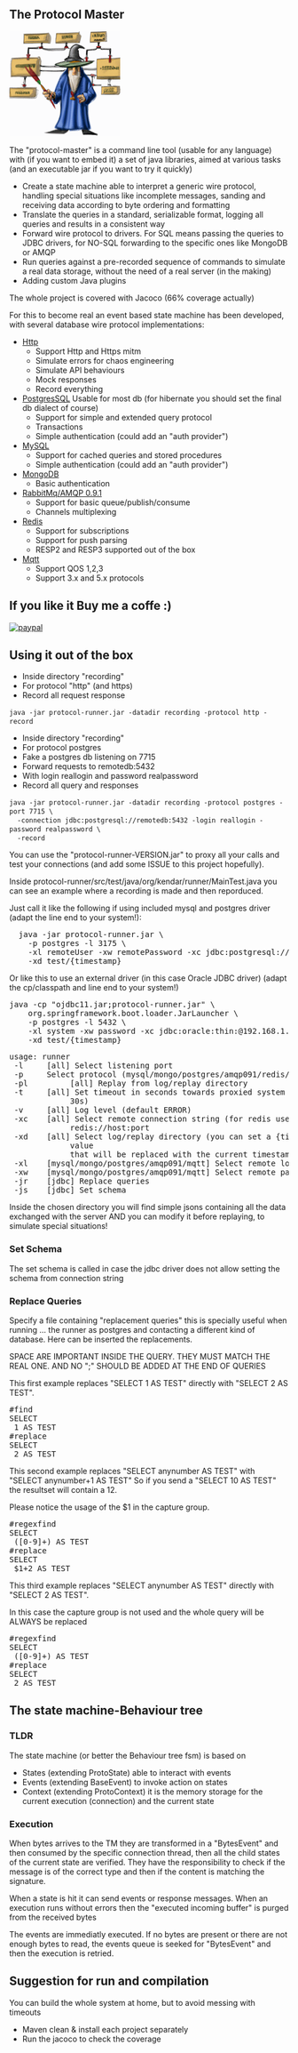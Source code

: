 ## The Protocol Master

![](protocolmaster_s.gif)

The "protocol-master" is a command line tool (usable for any language) with (if you want to embed it)
a set of java libraries, aimed at various tasks (and an executable jar if you want to try it quickly)

* Create a state machine able to interpret a generic wire protocol, handling
  special situations like incomplete messages, sanding and receiving data according
  to byte ordering and formatting
* Translate the queries in a standard, serializable format, logging all queries
  and results in a consistent way
* Forward wire protocol to drivers. For SQL means passing the queries to JDBC drivers,
  for NO-SQL forwarding to the specific ones like MongoDB or AMQP
* Run queries against a pre-recorded sequence of commands to simulate a real data
  storage, without the need of a real server (in the making)
* Adding custom Java plugins

The whole project is covered with Jacoco (66% coverage actually)

For this to become real an event based state machine has been developed, with
several database wire protocol implementations:

* [Http](protocol-http/README.md)
    * Support Http and Https mitm
    * Simulate errors for chaos engineering
    * Simulate API behaviours
    * Mock responses
    * Record everything
* [PostgresSQL](protocol-postgres/README.md)  Usable for most db (for hibernate you should set the final db dialect of
  course)
    * Support for simple and extended query protocol
    * Transactions
    * Simple authentication (could add an "auth provider")
* [MySQL](protocol-mysql/README.md)
    * Support for cached queries and stored procedures
    * Simple authentication (could add an "auth provider")
* [MongoDB](protocol-mongo/README.md)
    * Basic authentication
* [RabbitMq/AMQP 0.9.1](protocol-amqp-091/README.md)
    * Support for basic queue/publish/consume
    * Channels multiplexing
* [Redis](protocol-redis/README.md)
    * Support for subscriptions
    * Support for push parsing
    * RESP2 and RESP3 supported out of the box
* [Mqtt](protocol-mqtt/README.md)
    * Support QOS 1,2,3
    * Support 3.x and 5.x protocols

## If you like it Buy me a coffe :)

[![paypal](https://www.paypalobjects.com/en_US/i/btn/btn_donateCC_LG.gif)](https://www.paypal.com/paypalme/kendarorg/1)

## Using it out of the box

* Inside directory "recording"
* For protocol "http" (and https)
* Record all request response

```
java -jar protocol-runner.jar -datadir recording -protocol http -record
```

* Inside directory "recording"
* For protocol postgres
* Fake a postgres db listening on 7715
* Forward requests to remotedb:5432
* With login reallogin and password realpassword
* Record all query and responses

```
java -jar protocol-runner.jar -datadir recording -protocol postgres -port 7715 \
  -connection jdbc:postgresql://remotedb:5432 -login reallogin -password realpassword \
  -record
```

You can use the "protocol-runner-VERSION.jar" to proxy all your calls and test your
connections (and add some ISSUE to this project hopefully).

Inside protocol-runner/src/test/java/org/kendar/runner/MainTest.java you can see
an example where a recording is made and then reporduced.

Just call it like the following if using included mysql and postgres driver (adapt
the line end to your system!):
<pre>
  java -jar protocol-runner.jar \
    -p postgres -l 3175 \
    -xl remoteUser -xw remotePassword -xc jdbc:postgresql://remoteDb/test \
    -xd test/{timestamp}
</pre>

Or like this to use an external driver (in this case Oracle JDBC driver) (adapt
the cp/classpath and line end to your system!)

<pre>
java -cp "ojdbc11.jar;protocol-runner.jar" \
    org.springframework.boot.loader.JarLauncher \
    -p postgres -l 5432 \
    -xl system -xw password -xc jdbc:oracle:thin:@192.168.1.96:1521/FREEPDB1 \
    -xd test/{timestamp}
</pre>

<pre>
usage: runner
 -l <arg>    [all] Select listening port
 -p <arg>    Select protocol (mysql/mongo/postgres/amqp091/redis/mqtt)
 -pl         [all] Replay from log/replay directory
 -t <arg>    [all] Set timeout in seconds towards proxied system (default
             30s)
 -v <arg>    [all] Log level (default ERROR)
 -xc <arg>   [all] Select remote connection string (for redis use
             redis://host:port
 -xd <arg>   [all] Select log/replay directory (you can set a {timestamp}
             value
             that will be replaced with the current timestamp)
 -xl <arg>   [mysql/mongo/postgres/amqp091/mqtt] Select remote login
 -xw <arg>   [mysql/mongo/postgres/amqp091/mqtt] Select remote password
 -jr <arg>   [jdbc] Replace queries
 -js <arg>   [jdbc] Set schema
</pre>

Inside the chosen directory you will find simple jsons containing all the data exchanged
with the server AND you can modify it before replaying, to simulate special situations!

### Set Schema

The set schema is called in case the jdbc driver does not allow setting the schema from connection string

### Replace Queries

Specify a file containing "replacement queries" this is specially useful when running ... the runner
as postgres and contacting a different kind of database. Here can be inserted the replacements.

SPACE ARE IMPORTANT INSIDE THE QUERY. THEY MUST MATCH THE REAL ONE.
AND NO ";" SHOULD BE ADDED AT THE END OF QUERIES

This first example replaces "SELECT 1 AS TEST" directly with "SELECT 2 AS TEST".

<pre>
#find
SELECT 
 1 AS TEST
#replace
SELECT 
 2 AS TEST
</pre>

This second example replaces "SELECT anynumber AS TEST" with "SELECT anynumber+1 AS TEST"
So if you send a "SELECT 10 AS TEST" the resultset will contain a 12.

Please notice the usage of the $1 in the capture group.

<pre>
#regexfind
SELECT 
 ([0-9]+) AS TEST
#replace
SELECT 
 $1+2 AS TEST
</pre>

This third example replaces "SELECT anynumber AS TEST" directly with "SELECT 2 AS TEST".

In this case the capture group is not used and the whole query will be ALWAYS be replaced

<pre>
#regexfind
SELECT 
 ([0-9]+) AS TEST
#replace
SELECT 
 2 AS TEST
</pre>

## The state machine-Behaviour tree

### TLDR

The state machine (or better the Behaviour tree fsm) is based on

* States (extending ProtoState) able to interact with events
* Events (extending BaseEvent) to invoke action on states
* Context (extending ProtoContext) it is the memory storage for the current
  execution (connection) and the current state

### Execution

When bytes arrives to the TM they are transformed in a "BytesEvent" and then
consumed by the specific connection thread, then all the child states of the current
state are verified. They have the responsibility to check if the message is of the
correct type and then if the content is matching the signature.

When a state is hit it can send events or response messages. When an execution runs
without errors then the "executed incoming buffer" is purged from the received bytes

The events are immediatly executed. If no bytes are present or there are not enough
bytes to read, the events queue is seeked for "BytesEvent" and then the execution is
retried.

## Suggestion for run and compilation

You can build the whole system at home, but to avoid messing with timeouts

* Maven clean & install each project separately
* Run the jacoco to check the coverage



